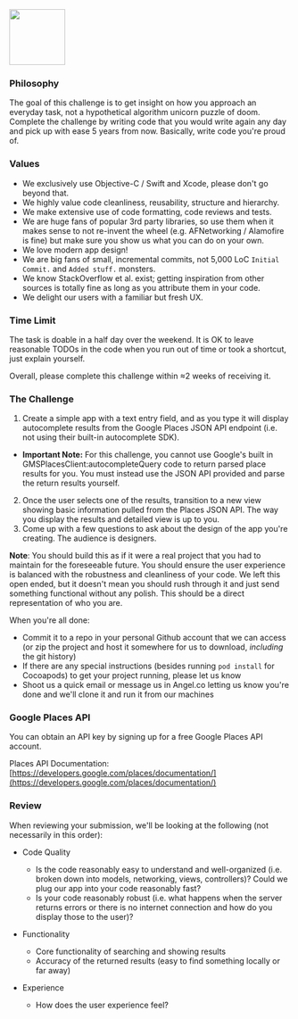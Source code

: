 <img src="http://i.giphy.com/kCVIL0CLNWv2E.gif" height="100"/>

### Philosophy

The goal of this challenge is to get insight on how you approach an everyday task, not a hypothetical algorithm unicorn puzzle of doom. Complete the challenge by writing code that you would write again any day and pick up with ease 5 years from now. Basically, write code you're proud of.

### Values

- We exclusively use Objective-C / Swift and Xcode, please don't go beyond that.
- We highly value code cleanliness, reusability, structure and hierarchy.
- We make extensive use of code formatting, code reviews and tests.
- We are huge fans of popular 3rd party libraries, so use them when it makes sense to not re-invent the wheel (e.g. AFNetworking / Alamofire is fine) but make sure you show us what you can do on your own.
- We love modern app design!
- We are big fans of small, incremental commits, not 5,000 LoC `Initial Commit.` and `Added stuff.` monsters.
- We know StackOverflow et al. exist; getting inspiration from other sources is totally fine as long as you attribute them in your code.
- We delight our users with a familiar but fresh UX.

### Time Limit

The task is doable in a half day over the weekend. It is OK to leave reasonable TODOs in the code when you run out of time or took a shortcut, just explain yourself.

Overall, please complete this challenge within ≈2 weeks of receiving it.

### The Challenge

1. Create a simple app with a text entry field, and as you type it will display autocomplete results from the Google Places JSON API endpoint (i.e. not using their built-in autocomplete SDK). 
  - **Important Note:** For this challenge, you cannot use Google's built in GMSPlacesClient:autocompleteQuery code to return parsed place results for you. You must instead use the JSON API provided and parse the return results yourself.
2. Once the user selects one of the results, transition to a new view showing basic information pulled from the Places JSON API. The way you display the results and detailed view is up to you.
3. Come up with a few questions to ask about the design of the app you're creating. The audience is designers.

**Note**: You should build this as if it were a real project that you had to maintain for the foreseeable future. You should ensure the user experience is balanced with the robustness and cleanliness of your code. We left this open ended, but it doesn't mean you should rush through it and just send something functional without any polish. This should be a direct representation of who you are.

When you're all done: 
- Commit it to a repo in your personal Github account that we can access (or zip the project and host it somewhere for us to download, _including_ the git history)
- If there are any special instructions (besides running `pod install` for Cocoapods) to get your project running, please let us know
- Shoot us a quick email or message us in Angel.co letting us know you're done and we'll clone it and run it from our machines

### Google Places API

You can obtain an API key by signing up for a free Google Places API account.

Places API Documentation:  [https://developers.google.com/places/documentation/](https://developers.google.com/places/documentation/)

### Review

When reviewing your submission, we'll be looking at the following (not necessarily in this order):

- Code Quality
  - Is the code reasonably easy to understand and well-organized (i.e. broken down into models, networking, views, controllers)? Could we plug our app into your code reasonably fast?
  - Is your code reasonably robust (i.e. what happens when the server returns errors or there is no internet connection and how do you display those to the user)?

- Functionality
  - Core functionality of searching and showing results
  - Accuracy of the returned results (easy to find something locally or far away)

- Experience
  - How does the user experience feel?

